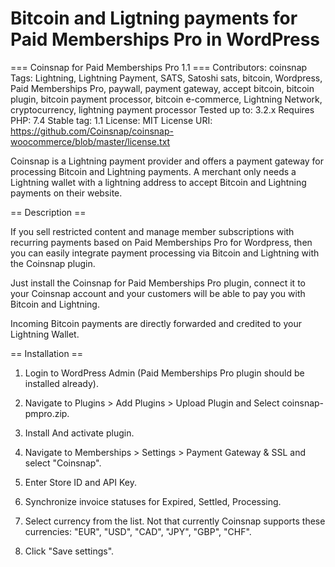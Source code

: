 # Bitcoin and Ligtning payments for Paid Memberships Pro in WordPress

=== Coinsnap for Paid Memberships Pro 1.1 ===
Contributors: coinsnap
Tags: Lightning, Lightning Payment, SATS, Satoshi sats, bitcoin, Wordpress, Paid Memberships Pro, paywall, payment gateway, accept bitcoin, bitcoin plugin, bitcoin payment processor, bitcoin e-commerce, Lightning Network, cryptocurrency, lightning payment processor
Tested up to: 3.2.x
Requires PHP: 7.4
Stable tag: 1.1
License: MIT
License URI: https://github.com/Coinsnap/coinsnap-woocommerce/blob/master/license.txt

Coinsnap is a Lightning payment provider and offers a payment gateway for processing Bitcoin and Lightning payments. A merchant only needs a Lightning wallet with a lightning address to accept Bitcoin and Lightning payments on their website.

== Description ==

If you sell restricted content and manage member subscriptions with recurring payments based on Paid Memberships Pro for Wordpress, then you can easily integrate payment processing via Bitcoin and Lightning with the Coinsnap plugin.

Just install the Coinsnap for Paid Memberships Pro plugin, connect it to your Coinsnap account and your customers will be able to pay you with Bitcoin and Lightning.

Incoming Bitcoin payments are directly forwarded and credited to your Lightning Wallet.

== Installation ==

1. Login to WordPress Admin (Paid Memberships Pro plugin should be installed already).

2. Navigate to Plugins > Add Plugins > Upload Plugin and Select coinsnap-pmpro.zip.

3. Install And activate plugin.

4. Navigate to Memberships > Settings > Payment Gateway & SSL and select "Coinsnap".

5. Enter Store ID and API Key.

6. Synchronize invoice statuses for Expired, Settled, Processing.

7. Select currency from the list. Not that currently Coinsnap supports these currencies: "EUR", "USD", "CAD", "JPY", "GBP", "CHF".

8. Click "Save settings".
